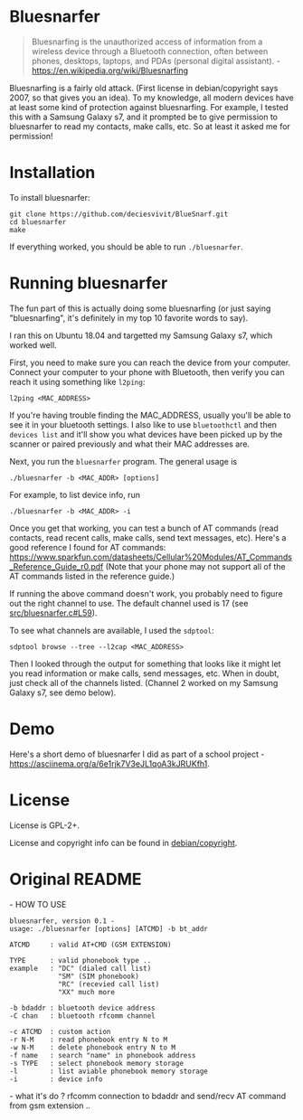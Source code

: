 # Bluesnarfer

>Bluesnarfing is the unauthorized access of information from a wireless device through a Bluetooth connection, often between phones, desktops, laptops, and PDAs (personal digital assistant).
>\- https://en.wikipedia.org/wiki/Bluesnarfing

Bluesnarfing is a fairly old attack. (First license in debian/copyright says 2007, so that gives you an idea).
To my knowledge, all modern devices have at least some kind of protection against bluesnarfing.
For example, I tested this with a Samsung Galaxy s7, and it prompted be to give permission to bluesnarfer to read my contacts, make calls, etc.
So at least it asked me for permission!

# Installation

To install bluesnarfer:
```
git clone https://github.com/deciesvivit/BlueSnarf.git
cd bluesnarfer
make
```

If everything worked, you should be able to run `./bluesnarfer`.

# Running bluesnarfer

The fun part of this is actually doing some bluesnarfing (or just saying "bluesnarfing", it's definitely in my top 10 favorite words to say).

I ran this on Ubuntu 18.04 and targetted my Samsung Galaxy s7, which worked well.

First, you need to make sure you can reach the device from your computer. Connect your computer to your phone with Bluetooth, then verify you can reach it using something like `l2ping`:

```
l2ping <MAC_ADDRESS>
```

If you're having trouble finding the MAC_ADDRESS, usually you'll be able to see it in your bluetooth settings.
I also like to use `bluetoothctl` and then `devices list` and it'll show you what devices have been picked up by the scanner or paired previously and what their MAC addresses are.

Next, you run the `bluesnarfer` program. The general usage is

```
./bluesnarfer -b <MAC_ADDR> [options]
```

For example, to list device info, run 

```
./bluesnarfer -b <MAC_ADDR> -i
```

Once you get that working, you can test a bunch of AT commands (read contacts, read recent calls, make calls, send text messages, etc).
Here's a good reference I found for AT commands: https://www.sparkfun.com/datasheets/Cellular%20Modules/AT_Commands_Reference_Guide_r0.pdf
(Note that your phone may not support all of the AT commands listed in the reference guide.)

If running the above command doesn't work, you probably need to figure out the right channel to use.
The default channel used is 17 (see [src/bluesnarfer.c#L59](https://github.com/kimbo/bluesnarfer/blob/kali/master/src/bluesnarfer.c#L59)).

To see what channels are available, I used the `sdptool`:
```
sdptool browse --tree --l2cap <MAC_ADDRESS>
```

Then I looked through the output for something that looks like it might let you read information or make calls, send messages, etc.
When in doubt, just check all of the channels listed.
(Channel 2 worked on my Samsung Galaxy s7, see demo below).

# Demo

Here's a short demo of bluesnarfer I did as part of a school project - https://asciinema.org/a/6e1rjk7V3eJL1qoA3kJRUKfh1.

# License
License is GPL-2+.

License and copyright info can be found in [debian/copyright](
https://github.com/kimbo/bluesnarfer/blob/kali/master/debian/copyright).


# Original README

\- HOW TO USE

```
bluesnarfer, version 0.1 -
usage: ./bluesnarfer [options] [ATCMD] -b bt_addr

ATCMD     : valid AT+CMD (GSM EXTENSION)

TYPE      : valid phonebook type ..
example   : "DC" (dialed call list)
            "SM" (SIM phonebook)
            "RC" (recevied call list)
            "XX" much more

-b bdaddr : bluetooth device address
-C chan   : bluetooth rfcomm channel

-c ATCMD  : custom action
-r N-M    : read phonebook entry N to M 
-w N-M    : delete phonebook entry N to M
-f name   : search "name" in phonebook address
-s TYPE   : select phonebook memory storage
-l        : list aviable phonebook memory storage
-i        : device info
```


\- what it's do ?
rfcomm connection to bdaddr and send/recv AT command from gsm extension ..


